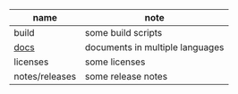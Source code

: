 | name                     | note                            |
| ------------------------ | ------------------------------- |
| build                    | some build scripts              |
| [docs](./docs/readme.md) | documents in multiple languages |
| licenses                 | some licenses                   |
| notes/releases           | some release notes              |
